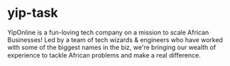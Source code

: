 # yip-task
YipOnline is a fun-loving tech company on a mission to scale African Businesses! Led by a team of tech wizards &amp; engineers who have worked with some of the biggest names in the biz, we're bringing our wealth of experience to tackle African problems and make a real diﬀerence.
